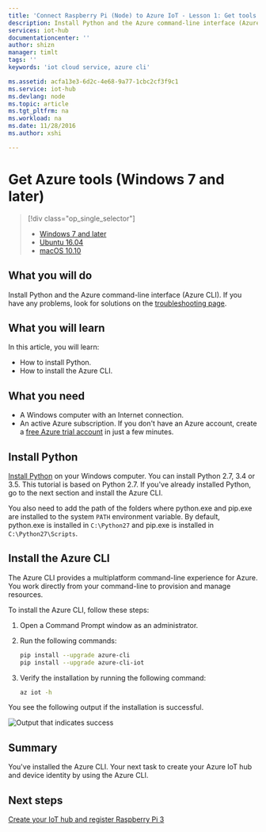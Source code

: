 ```yaml
---
title: 'Connect Raspberry Pi (Node) to Azure IoT - Lesson 1: Get tools (Windows) | Microsoft Docs'
description: Install Python and the Azure command-line interface (Azure CLI) on Windows 7 and later versions.
services: iot-hub
documentationcenter: ''
author: shizn
manager: timlt
tags: ''
keywords: 'iot cloud service, azure cli'

ms.assetid: acfa13e3-6d2c-4e68-9a77-1cbc2cf3f9c1
ms.service: iot-hub
ms.devlang: node
ms.topic: article
ms.tgt_pltfrm: na
ms.workload: na
ms.date: 11/28/2016
ms.author: xshi

---
```

# Get Azure tools (Windows 7 and later)
> [!div class="op_single_selector"]
> * [Windows 7 and later](iot-hub-raspberry-pi-kit-node-lesson2-get-azure-tools-win32.md)
> * [Ubuntu 16.04](iot-hub-raspberry-pi-kit-node-lesson2-get-azure-tools-ubuntu.md)
> * [macOS 10.10](iot-hub-raspberry-pi-kit-node-lesson2-get-azure-tools-mac.md)

## What you will do
Install Python and the Azure command-line interface (Azure CLI). If you have any problems, look for solutions on the [troubleshooting page](iot-hub-raspberry-pi-kit-node-troubleshooting.md).

## What you will learn
In this article, you will learn:
* How to install Python.
* How to install the Azure CLI.

## What you need
* A Windows computer with an Internet connection.
* An active Azure subscription. If you don't have an Azure account, create a [free Azure trial account](http://azure.microsoft.com/pricing/free-trial/) in just a few minutes.

## Install Python
[Install Python](https://www.python.org/downloads/) on your Windows computer. You can install Python 2.7, 3.4 or 3.5. This tutorial is based on Python 2.7. If you've already installed Python, go to the next section and install the Azure CLI.

You also need to add the path of the folders where python.exe and pip.exe are installed to the system `PATH` environment variable. By default, python.exe is installed in `C:\Python27` and pip.exe is installed in `C:\Python27\Scripts`.

## Install the Azure CLI
The Azure CLI provides a multiplatform command-line experience for Azure. You work directly from your command-line to provision and manage resources.

To install the Azure CLI, follow these steps:

1. Open a Command Prompt window as an administrator.
2. Run the following commands:

   ```bash
   pip install --upgrade azure-cli
   pip install --upgrade azure-cli-iot
   ```
3. Verify the installation by running the following command:

   ```bash
   az iot -h
   ```

You see the following output if the installation is successful.

![Output that indicates success](media/iot-hub-raspberry-pi-lessons/lesson2/az_iot_help_win.png)

## Summary
You've installed the Azure CLI. Your next task to create your Azure IoT hub and device identity by using the Azure CLI.

## Next steps
[Create your IoT hub and register Raspberry Pi 3](iot-hub-raspberry-pi-kit-node-lesson2-prepare-azure-iot-hub.md)

